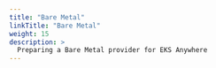 ```yaml
---
title: "Bare Metal"
linkTitle: "Bare Metal"
weight: 15
description: >
  Preparing a Bare Metal provider for EKS Anywhere
---
```

